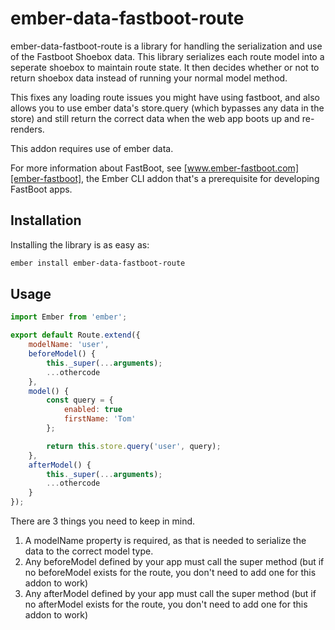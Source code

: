 # ember-data-fastboot-route

ember-data-fastboot-route is a library for handling the serialization and use of the Fastboot Shoebox data.
This library serializes each route model into a seperate shoebox to maintain route state. It then decides whether or not to return shoebox data instead of running your normal model method.

This fixes any loading route issues you might have using fastboot, and also allows you to use ember data's store.query (which bypasses any data in the store) and still return the correct data when the web app boots up and re-renders.

This addon requires use of ember data.

For more information about FastBoot, see
[www.ember-fastboot.com][ember-fastboot], the Ember CLI addon that's a
prerequisite for developing FastBoot apps.

[ember-fastboot]: https://www.ember-fastboot.com

## Installation

Installing the library is as easy as:

```bash
ember install ember-data-fastboot-route
```

## Usage

```js
import Ember from 'ember';

export default Route.extend({
    modelName: 'user',
    beforeModel() {
        this._super(...arguments);
        ...othercode
    },
    model() {
        const query = {
            enabled: true
            firstName: 'Tom'
        };

        return this.store.query('user', query);
    },
    afterModel() {
        this._super(...arguments);
        ...othercode
    }
});

```

There are 3 things you need to keep in mind.
1) A modelName property is required, as that is needed to serialize the data to the correct model type.
2) Any beforeModel defined by your app must call the super method (but if no beforeModel exists for the route, you don't need to add one for this addon to work)
3) Any afterModel defined by your app must call the super method (but if no afterModel exists for the route, you don't need to add one for this addon to work)
